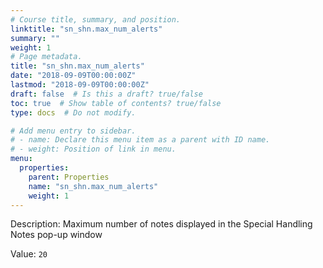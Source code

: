 ```yaml
---
# Course title, summary, and position.
linktitle: "sn_shn.max_num_alerts"
summary: ""
weight: 1
# Page metadata.
title: "sn_shn.max_num_alerts"
date: "2018-09-09T00:00:00Z"
lastmod: "2018-09-09T00:00:00Z"
draft: false  # Is this a draft? true/false
toc: true  # Show table of contents? true/false
type: docs  # Do not modify.

# Add menu entry to sidebar.
# - name: Declare this menu item as a parent with ID name.
# - weight: Position of link in menu.
menu:
  properties:
    parent: Properties
    name: "sn_shn.max_num_alerts"
    weight: 1
---
```


Description: Maximum number of notes displayed in the Special Handling Notes pop-up window


Value: `20`